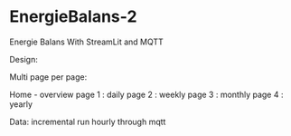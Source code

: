 # EnergieBalans-2
Energie Balans With StreamLit and MQTT

Design: 

Multi page per page:

Home - overview 
page 1 : daily 
page 2 : weekly
page 3 : monthly
page 4 : yearly


Data: 
incremental run hourly through mqtt

